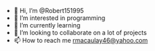 - 👋 Hi, I’m @Robert151995
- 👀 I’m interested in programming 
- 🌱 I’m currently learning 
- 💞️ I’m looking to collaborate on a lot of projects 
- 📫 How to reach me rmacaulay46@yahoo.com

<!---
Robert151995/Robert151995 is a ✨ special ✨ repository because its `README.md` (this file) appears on your GitHub profile.
You can click the Preview link to take a look at your changes.
--->
